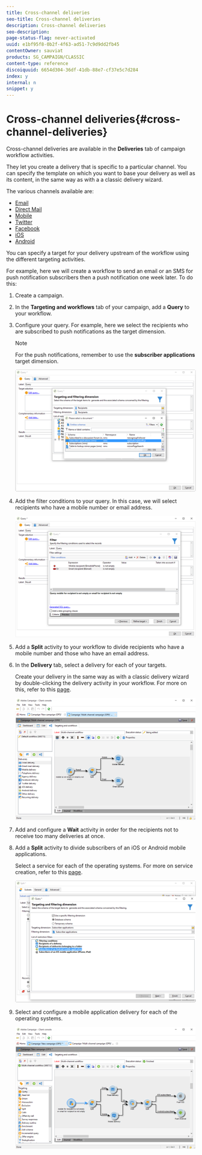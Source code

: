 ```yaml
---
title: Cross-channel deliveries
seo-title: Cross-channel deliveries
description: Cross-channel deliveries
seo-description: 
page-status-flag: never-activated
uuid: e1bf95f8-0b2f-4f63-ad51-7c9d9dd2fb45
contentOwner: sauviat
products: SG_CAMPAIGN/CLASSIC
content-type: reference
discoiquuid: 6654d304-36df-41db-88e7-cf37e5c7d284
index: y
internal: n
snippet: y
---
```


# Cross-channel deliveries{#cross-channel-deliveries}

Cross-channel deliveries are available in the **Deliveries** tab of campaign workflow activities.

They let you create a delivery that is specific to a particular channel. You can specify the template on which you want to base your delivery as well as its content, in the same way as with a a classic delivery wizard.

The various channels available are:

* [Email](../../delivery/using/about-email-channel.md)
* [Direct Mail](../../delivery/using/about-direct-mail-channel.md)
* [Mobile](../../delivery/using/sms-channel.md)
* [Twitter](../../social/using/publishing-on-twitter.md)
* [Facebook](../../social/using/publishing-on-facebook.md)
* [iOS](../../delivery/using/creating-notifications.md#sending-notifications-on-ios)
* [Android](../../delivery/using/creating-notifications.md#sending-notifications-on-android)

You can specify a target for your delivery upstream of the workflow using the different targeting activities.

For example, here we will create a workflow to send an email or an SMS for push notification subscribers then a push notification one week later. To do this:

1. Create a campaign.
1. In the **Targeting and workflows** tab of your campaign, add a **Query** to your workflow.
1. Configure your query. For example, here we select the recipients who are subscribed to push notifications as the target dimension.

   >[!NOTE]
   >
   >For the push notifications, remember to use the **subscriber applications** target dimension.

   ![](assets/cross_channel_delivery_1.png)

1. Add the filter conditions to your query. In this case, we will select recipients who have a mobile number or email address.

   ![](assets/cross_channel_delivery_2.png)

1. Add a **Split** activity to your workflow to divide recipients who have a mobile number and those who have an email address.
1. In the **Delivery** tab, select a delivery for each of your targets.

   Create your delivery in the same way as with a classic delivery wizard by double-clicking the delivery activity in your workflow. For more on this, refer to this [page](../../delivery/using/about-email-channel.md).

   ![](assets/cross_channel_delivery_3.png)

1. Add and configure a **Wait** activity in order for the recipients not to receive too many deliveries at once.
1. Add a **Split** activity to divide subscribers of an iOS or Android mobile applications.

   Select a service for each of the operating systems. For more on service creation, refer to this [page](../../delivery/using/setting-up-mobile-app-channel.md#creating-the-service-and-collecting-subscriptions).

   ![](assets/cross_channel_delivery_4.png)

1. Select and configure a mobile application delivery for each of the operating systems.

   ![](assets/cross_channel_delivery_5.png)

